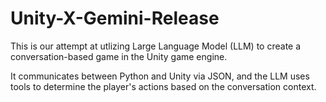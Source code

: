 # Unity-X-Gemini-Release

This is our attempt at utlizing Large Language Model (LLM) to create a conversation-based game in the Unity game engine.

It communicates between Python and Unity via JSON, and the LLM uses tools to determine the player's actions based on the conversation context.
